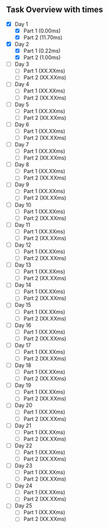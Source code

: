 ## Task Overview with times

* [x] Day 1
    * [x] Part 1 (0.00ms)
    * [x] Part 2 (11.70ms)
* [x] Day 2
    * [x] Part 1 (0.22ms)
    * [x] Part 2 (1.00ms)
* [ ] Day 3
    * [ ] Part 1 (XX.XXms)
    * [ ] Part 2 (XX.XXms)
* [ ] Day 4
    * [ ] Part 1 (XX.XXms)
    * [ ] Part 2 (XX.XXms)
* [ ] Day 5
    * [ ] Part 1 (XX.XXms)
    * [ ] Part 2 (XX.XXms)
* [ ] Day 6
    * [ ] Part 1 (XX.XXms)
    * [ ] Part 2 (XX.XXms)
* [ ] Day 7
    * [ ] Part 1 (XX.XXms)
    * [ ] Part 2 (XX.XXms)
* [ ] Day 8
    * [ ] Part 1 (XX.XXms)
    * [ ] Part 2 (XX.XXms)
* [ ] Day 9
    * [ ] Part 1 (XX.XXms)
    * [ ] Part 2 (XX.XXms)
* [ ] Day 10
    * [ ] Part 1 (XX.XXms)
    * [ ] Part 2 (XX.XXms)
* [ ] Day 11
    * [ ] Part 1 (XX.XXms)
    * [ ] Part 2 (XX.XXms)
* [ ] Day 12
    * [ ] Part 1 (XX.XXms)
    * [ ] Part 2 (XX.XXms)
* [ ] Day 13
    * [ ] Part 1 (XX.XXms)
    * [ ] Part 2 (XX.XXms)
* [ ] Day 14
    * [ ] Part 1 (XX.XXms)
    * [ ] Part 2 (XX.XXms)
* [ ] Day 15
    * [ ] Part 1 (XX.XXms)
    * [ ] Part 2 (XX.XXms)
* [ ] Day 16
    * [ ] Part 1 (XX.XXms)
    * [ ] Part 2 (XX.XXms)
* [ ] Day 17
    * [ ] Part 1 (XX.XXms)
    * [ ] Part 2 (XX.XXms)
* [ ] Day 18
    * [ ] Part 1 (XX.XXms)
    * [ ] Part 2 (XX.XXms)
* [ ] Day 19
    * [ ] Part 1 (XX.XXms)
    * [ ] Part 2 (XX.XXms)
* [ ] Day 20
    * [ ] Part 1 (XX.XXms)
    * [ ] Part 2 (XX.XXms)
* [ ] Day 21
    * [ ] Part 1 (XX.XXms)
    * [ ] Part 2 (XX.XXms)
* [ ] Day 22
    * [ ] Part 1 (XX.XXms)
    * [ ] Part 2 (XX.XXms)
* [ ] Day 23
    * [ ] Part 1 (XX.XXms)
    * [ ] Part 2 (XX.XXms)
* [ ] Day 24
    * [ ] Part 1 (XX.XXms)
    * [ ] Part 2 (XX.XXms)
* [ ] Day 25
    * [ ] Part 1 (XX.XXms)
    * [ ] Part 2 (XX.XXms)
